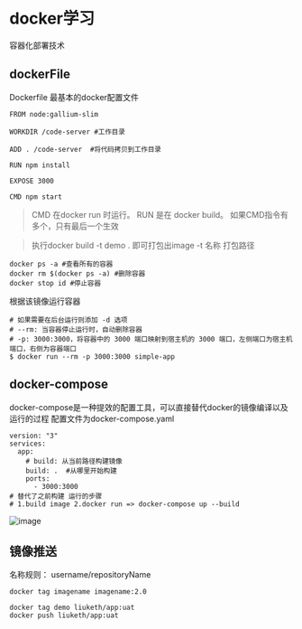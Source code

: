 # docker学习
容器化部署技术

## dockerFile

Dockerfile 最基本的docker配置文件
```
FROM node:gallium-slim

WORKDIR /code-server #工作目录

ADD . /code-server  #将代码拷贝到工作目录

RUN npm install 

EXPOSE 3000

CMD npm start

```
> CMD 在docker run 时运行。 RUN 是在 docker build。
如果CMD指令有多个，只有最后一个生效

> 执行docker build -t demo . 即可打包出image -t 名称 打包路径

```
docker ps -a #查看所有的容器
docker rm $(docker ps -a) #删除容器
docker stop id #停止容器
```

根据该镜像运行容器
```
# 如果需要在后台运行则添加 -d 选项
# --rm: 当容器停止运行时，自动删除容器
# -p: 3000:3000，将容器中的 3000 端口映射到宿主机的 3000 端口，左侧端口为宿主机端口，右侧为容器端口
$ docker run --rm -p 3000:3000 simple-app
```
## docker-compose

docker-compose是一种提效的配置工具，可以直接替代docker的镜像编译以及运行的过程
配置文件为docker-compose.yaml
```
version: "3"
services:
  app:
    # build: 从当前路径构建镜像
    build: .  #从哪里开始构建
    ports:
      - 3000:3000
# 替代了之前构建 运行的步骤
# 1.build image 2.docker run => docker-compose up --build
```

![image](https://user-images.githubusercontent.com/84896877/216293883-a12ea375-23ed-4ca4-aed9-9b6aba5d3b85.png)


## 镜像推送

名称规则： username/repositoryName
```
docker tag imagename imagename:2.0

docker tag demo liuketh/app:uat
docker push liuketh/app:uat
```

